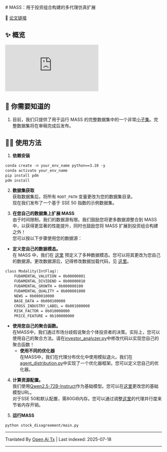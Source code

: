 <translate-content># MASS：用于投资组合构建的多代理仿真扩展

📜 [论文链接](https://arxiv.org/abs/2505.10278)

## ✨ 概览

![MASS 概览](https://raw.githubusercontent.com/gta0804/MASS/main/img/MASS.pdf)

## 📝 你需要知道的

1. 目前，我们只提供了用于运行 MASS 的完整数据集中的一个非常[小子集](https://github.com/gta0804/MASS/tree/main/stock_disagreement/example_dataset)。完整数据集将在审稿完成后发布。

## 🧑‍💻 使用方法
1. **依赖安装**</translate-content>
```
conda create -n your_env_name python==3.10 -y
conda activate your_env_name
pip install pdm
pdm install
```
2. **数据集获取**  
获取数据集后，将所有 `ROOT_PATH` 变量更改为您的数据集目录。  
现在我们发布了一个基于 SSE 50 指数的示例数据集。  

3. **在您自己的数据集上扩展 MASS**  
由于时间限制，我们的数据源有限。我们鼓励您将更多数据源整合到 MASS 中，以获得更显著的性能提升，同时也鼓励您将 MASS 扩展到投资组合构建之外！  
您可以按以下步骤使用您的数据源：  
  - **定义您自己的数据模态。**  
  在 MASS 中，我们在 [这里](https://github.com/gta0804/MASS/blob/main/stock_disagreement/agent/basic_agent.py#L42) 预定义了多种数据模态。您可以将其更改为您自己的数据源。更改数据源后，记得修改数据加载代码，见 [这里](https://github.com/gta0804/MASS/blob/main/stock_disagreement/agent/basic_agent.py#L165)。
  ```
  class Modality(IntFlag):  
      FUDAMENTAL_VALUTION = 0b00000001  
      FUDAMENTAL_DIVIDEND = 0b00000010 
      FUDAMENTAL_GROWTH = 0b000000100
      FUDAMENTAL_QUALITY = 0b000001000
      NEWS = 0b000010000      
      BASE_DATA = 0b000100000  
      CROSS_INDUSTRY_LABEL = 0b001000000
      RISK_FACTOR = 0b010000000
      PRICE_FEATURE = 0b100000000 
  ```
- **使用您自己的聚合函数。**  
  在MASS中，我们通过市场分歧假说聚合个体投资者的决策。实际上，您可以使用自己的聚合方法。请在[investor_analyzer.py](https://github.com/gta0804/MASS/blob/main/stock_disagreement/agent/investment_analyzer.py)中修改代码以实现您自己的聚合函数！  
  - **使用不同的优化器**  
     在MASS中，我们在代理分布优化中使用模拟退火。我们在[agent_distribution.py](https://github.com/gta0804/MASS/blob/main/stock_disagreement/agent/agent_distribution.py)中实现了一个优化器框架。您可以定义您自己的优化器。  
  

4. **计算资源配置。**  
我们使用[Qwen2.5-72B-Instruct](https://huggingface.co/Qwen/Qwen2.5-72B-Instruct)作为基础模型。您可以在[这里](https://github.com/gta0804/MASS/blob/main/stock_disagreement/agent/basic_agent.py#L57)更改您的基础模型URL。  
对于SSE 50和默认配置，需80GiB内存。您可以通过调整[这里](https://github.com/gta0804/MASS/blob/main/stock_disagreement/exp/trainer.py#L148)的代理并行度来节省内存开销。  

5. **运行MASS**
```
python stock_disagreement/main.py
```



---


Tranlated By [Open Ai Tx](https://github.com/OpenAiTx/OpenAiTx) | Last indexed: 2025-07-18


---